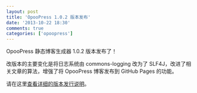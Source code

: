 ```yaml
---
layout: post
title: 'OpooPress 1.0.2 版本发布'
date: '2013-10-22 18:30'
comments: true
categories: ['opoopress']
---
```


OpooPress 静态博客生成器 1.0.2 版本发布了！

改版本的主要变化是将日志系统由 commons-logging 改为了 SLF4J，改进了相关文章的算法，增强了将 OpooPress 博客发布到 GitHub Pages 的功能。

请在这里[查看详细的版本发行说明](/zh/docs/#release-notes-v1.0.2)。